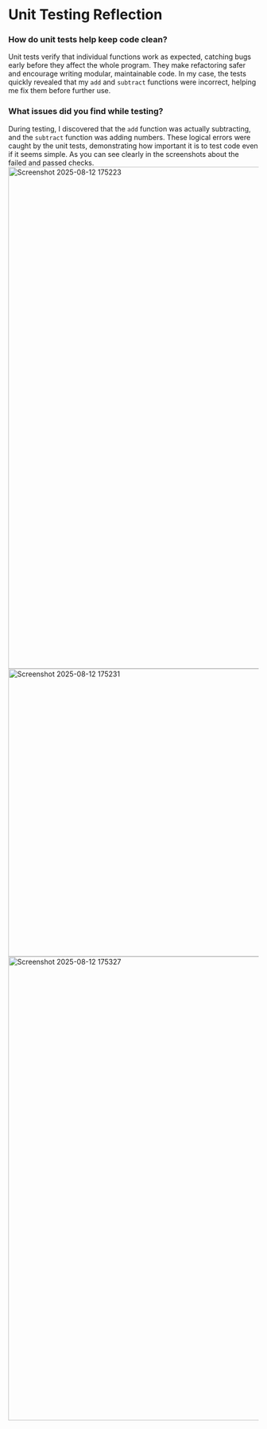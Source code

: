 # Unit Testing Reflection
### How do unit tests help keep code clean?
Unit tests verify that individual functions work as expected, catching bugs early before they affect the whole program. They make refactoring safer and encourage writing modular, maintainable code. In my case, the tests quickly revealed that my `add` and `subtract` functions were incorrect, helping me fix them before further use.

### What issues did you find while testing?
During testing, I discovered that the `add` function was actually subtracting, and the `subtract` function was adding numbers. These logical errors were caught by the unit tests, demonstrating how important it is to test code even if it seems simple.
As you can see clearly in the screenshots about the failed and passed checks. 
<img width="1919" height="1008" alt="Screenshot 2025-08-12 175223" src="https://github.com/user-attachments/assets/7688443e-abbb-49fa-8067-e212bafd30b1" />
<img width="1273" height="578" alt="Screenshot 2025-08-12 175231" src="https://github.com/user-attachments/assets/a7db1907-e3f4-417a-9517-f80a0591ddd9" />
<img width="1821" height="932" alt="Screenshot 2025-08-12 175327" src="https://github.com/user-attachments/assets/2274fcb2-13f7-4c30-b871-ed857b6fb4f3" />

